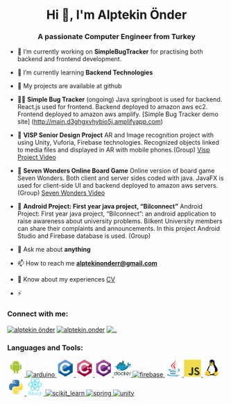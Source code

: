 <h1 align="center">Hi 👋, I'm Alptekin Önder</h1>
<h3 align="center">A passionate Computer Engineer from Turkey</h3>

- 🔭 I’m currently working on **SimpleBugTracker** for practising both backend and frontend development.

- 🌱 I’m currently learning **Backend Technologies**

- 📝 My projects are available at github

- 👨‍💻 **Simple Bug Tracker** (ongoing)
Java springboot is used for backend. React.js used for frontend. Backend deployed to amazon aws ec2. Frontend deployed to amazon aws amplify. [Simple Bug Tracker demo site] (http://main.d3ghgxvhybio5j.amplifyapp.com)

- 🤝 **VISP Senior Design Project** AR and Image recognition project with using Unity, Vuforia, Firebase technologies. Recognized objects linked to media files and displayed in AR with mobile phones.(Group) [Visp Project Video](https://www.youtube.com/watch?v=cmi2AOZ9f8U)

- 🤝 **Seven Wonders Online Board Game** Online version of board game Seven Wonders. Both client and server sides coded with java. JavaFX is used for client-side UI and backend deployed to amazon aws servers. (Group) [Seven Wonders Video](https://www.youtube.com/watch?v=LeRUCMTKMqE)

- 🤝 **Android Project: First year java project, “Bilconnect”** Android Project: First year java project, “Bilconnect”: an android application to raise awareness about university problems. Bilkent University members can share their complaints and announcements. In this project Android Studio and Firebase database is used. (Group) 

- 💬 Ask me about **anything**

- 📫 How to reach me **alptekinonderr@gmail.com**

- 📄 Know about my experiences [CV](https://github.com/alptekinonder/alptekinonder/blob/main/AlptkeinOnder.pdf)

- ⚡

<h3 align="left">Connect with me:</h3>
<p align="left">
<a href="https://linkedin.com/in/alptekin önder" target="blank"><img align="center" src="https://raw.githubusercontent.com/rahuldkjain/github-profile-readme-generator/master/src/images/icons/Social/linked-in-alt.svg" alt="alptekin önder" height="30" width="40" /></a>
<a href="https://instagram.com/alptekin.onder" target="blank"><img align="center" src="https://raw.githubusercontent.com/rahuldkjain/github-profile-readme-generator/master/src/images/icons/Social/instagram.svg" alt="alptekin.onder" height="30" width="40" /></a>
<a href="https://www.hackerrank.com/.." target="blank"><img align="center" src="https://raw.githubusercontent.com/rahuldkjain/github-profile-readme-generator/master/src/images/icons/Social/hackerrank.svg" alt=".." height="30" width="40" /></a>
</p>

<h3 align="left">Languages and Tools:</h3>
<p align="left"> <a href="https://developer.android.com" target="_blank"> <img src="https://raw.githubusercontent.com/devicons/devicon/master/icons/android/android-original-wordmark.svg" alt="android" width="40" height="40"/> </a> <a href="https://www.arduino.cc/" target="_blank"> <img src="https://cdn.worldvectorlogo.com/logos/arduino-1.svg" alt="arduino" width="40" height="40"/> </a> <a href="https://www.cprogramming.com/" target="_blank"> <img src="https://raw.githubusercontent.com/devicons/devicon/master/icons/c/c-original.svg" alt="c" width="40" height="40"/> </a> <a href="https://www.w3schools.com/cpp/" target="_blank"> <img src="https://raw.githubusercontent.com/devicons/devicon/master/icons/cplusplus/cplusplus-original.svg" alt="cplusplus" width="40" height="40"/> </a> <a href="https://www.w3schools.com/cs/" target="_blank"> <img src="https://raw.githubusercontent.com/devicons/devicon/master/icons/csharp/csharp-original.svg" alt="csharp" width="40" height="40"/> </a> <a href="https://www.docker.com/" target="_blank"> <img src="https://raw.githubusercontent.com/devicons/devicon/master/icons/docker/docker-original-wordmark.svg" alt="docker" width="40" height="40"/> </a> <a href="https://firebase.google.com/" target="_blank"> <img src="https://www.vectorlogo.zone/logos/firebase/firebase-icon.svg" alt="firebase" width="40" height="40"/> </a> <a href="https://www.java.com" target="_blank"> <img src="https://raw.githubusercontent.com/devicons/devicon/master/icons/java/java-original.svg" alt="java" width="40" height="40"/> </a> <a href="https://developer.mozilla.org/en-US/docs/Web/JavaScript" target="_blank"> <img src="https://raw.githubusercontent.com/devicons/devicon/master/icons/javascript/javascript-original.svg" alt="javascript" width="40" height="40"/> </a> <a href="https://www.linux.org/" target="_blank"> <img src="https://raw.githubusercontent.com/devicons/devicon/master/icons/linux/linux-original.svg" alt="linux" width="40" height="40"/> </a> <a href="https://www.python.org" target="_blank"> <img src="https://raw.githubusercontent.com/devicons/devicon/master/icons/python/python-original.svg" alt="python" width="40" height="40"/> </a> <a href="https://reactjs.org/" target="_blank"> <img src="https://raw.githubusercontent.com/devicons/devicon/master/icons/react/react-original-wordmark.svg" alt="react" width="40" height="40"/> </a> <a href="https://scikit-learn.org/" target="_blank"> <img src="https://upload.wikimedia.org/wikipedia/commons/0/05/Scikit_learn_logo_small.svg" alt="scikit_learn" width="40" height="40"/> </a> <a href="https://spring.io/" target="_blank"> <img src="https://www.vectorlogo.zone/logos/springio/springio-icon.svg" alt="spring" width="40" height="40"/> </a> <a href="https://unity.com/" target="_blank"> <img src="https://www.vectorlogo.zone/logos/unity3d/unity3d-icon.svg" alt="unity" width="40" height="40"/> </a> </p>

